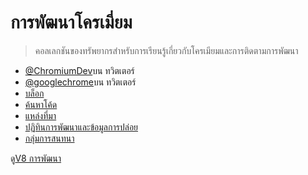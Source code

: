 # การพัฒนาโครเมี่ยม

> คอลเลกชันของทรัพยากรสําหรับการเรียนรู้เกี่ยวกับโครเมียมและการติดตามการพัฒนา

- [@ChromiumDev](https://twitter.com/ChromiumDev)บน ทวิตเตอร์
- [@googlechrome](https://twitter.com/googlechrome)บน ทวิตเตอร์
- [บล็อก](https://blog.chromium.org)
- [ค้นหาโค้ด](https://cs.chromium.org/)
- [แหล่งที่มา](https://cs.chromium.org/chromium/src/)
- [ปฏิทินการพัฒนาและข้อมูลการปล่อย](https://www.chromium.org/developers/calendar)
- [กลุ่มการสนทนา](http://www.chromium.org/developers/discussion-groups)

ดู[V8 การพัฒนา](v8-development.md)
